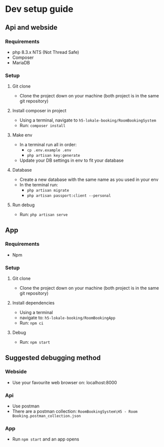 # Dev setup guide
## Api and webside
### Requirements
- php 8.3.x NTS (Not Thread Safe)
- Composer
- MariaDB 

### Setup
1. Git clone
    - Clone the project down on your machine (both project is in the same git repository)
    
2. Install composer in project
    - Using a terminal, navigate to `h5-lokale-booking/RoomBookingSystem`
    - Run: `composer install`

3. Make env
    - In a terminal run all in order: 
        * `cp .env.example .env`
        * `php artisan key:generate`
    - Update your DB settings in env to fit your database

4. Database
    - Create a new database with the same name as you used in your env
    - In the terminal run:
        * `php artisan migrate`
        * `php artisan passport:client --personal`

5. Run debug
    - Run: `php artisan serve` 

## App
### Requirements
- Npm

### Setup
1. Git clone
    - Clone the project down on your machine (both project is in the same git repository)

2. Install dependencies
    - Using a terminal
    - navigate to: `h5-lokale-booking/RoomBookingApp`
    - Run: `npm ci`

3. Debug
    - Run: `npm start`

##

## Suggested debugging method
### Webside
- Use your favourite web browser on: localhost:8000

### Api
- Use postman
- There are a postman collection: `RoomBookingSystem\H5 - Room Booking.postman_collection.json` 

### App
- Run `npm start` and an app opens
